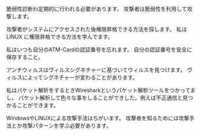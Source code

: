 脆弱性診断わ定期的に行われる必要があります。
攻撃者は脆弱性を利用して攻撃します。

攻撃者がシステムにアクセスされた後権限昇格できる方法を探します。
私はLINUX に権限昇格できる方法を学んでます。

私はいつも自分のATM-Cardの認証番号を忘れます。
自分の認証番号を安全に保存すること。

アンチウィルスはヴィルスシグネチャーに基づいてウィルスを見つけます。
ヴィルスによってシグネチャーが変わることがあります。

私はパケット解析をするときWiresharkというパケット解析ツールをつかってまし。
パケット解析して色々な事をしることができした。例えば不正通信と見つかることができます。

WindowsやLINUXによる攻撃手法はちがいます。
攻撃者を知るためには攻撃手法とか攻撃パターンを学ぶ必要があります。

